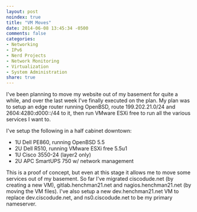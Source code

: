 ```yaml
---
layout: post
noindex: true
title: "VM Moves"
date: 2014-06-08 13:45:34 -0500
comments: false
categories:
- Networking
- IPv6
- Nerd Projects
- Network Monitoring
- Virtualization
- System Administration
share: true
---
```

I've been planning to move my website out of my basement for quite a while, and over the last week I've finally executed on the plan. My plan was to setup an edge router running OpenBSD, route 199.202.21.0/24 and 2604:4280:d000::/44 to it, then run VMware ESXi free to run all the various services I want to.

I've setup the following in a half cabinet downtown:

*  1U Dell PE860, running OpenBSD 5.5
*  2U Dell R510, running VMware ESXi free 5.5u1
*  1U Cisco 3550-24 (layer2 only)
*  2U APC SmartUPS 750 w/ network management

This is a proof of concept, but even at this stage it allows me to move some services out of my basement. So far I've migrated ciscodude.net (by creating a new VM), gitlab.henchman21.net  and nagios.henchman21.net (by moving the VM files). I've also setup a new dev.henchman21.net VM to replace dev.ciscodude.net, and ns0.ciscodude.net to be my primary nameserver.
